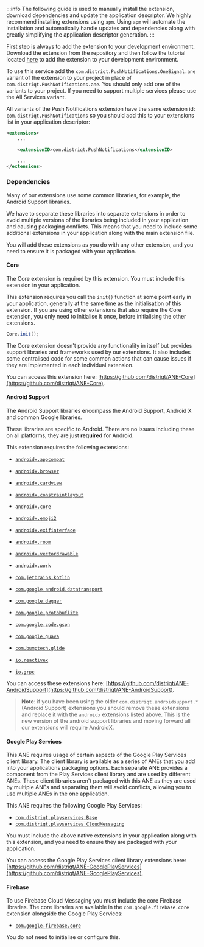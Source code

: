 
:::info
The following guide is used to manually install the extension, download dependencies and update the application descriptor. We highly recommend installing extensions using `apm`. Using `apm` will automate the installation and automatically handle updates and dependencies along with greatly simplifying the application descriptor generation.
:::


First step is always to add the extension to your development environment. Download the extension from the repository and then follow the tutorial located [here](/docs/tutorials/getting-started) to add the extension to your development environment.



To use this service add the `com.distriqt.PushNotifications.OneSignal.ane` variant of the extension to your project in place of `com.distriqt.PushNotifications.ane`. You should only add one of the variants to your project. If you need to support multiple services please use the All Services variant.

All variants of the Push Notifications extension have the same extension id: `com.distriqt.PushNotifications` so you should add this to your extensions list in your application descriptor:

```xml
<extensions>
	...

	<extensionID>com.distriqt.PushNotifications</extensionID>

	...
</extensions>
```


### Dependencies

Many of our extensions use some common libraries, for example, the Android Support libraries.

We have to separate these libraries into separate extensions in order to avoid multiple versions of the libraries being included in your application and causing packaging conflicts. This means that you need to include some additional extensions in your application along with the main extension file.

You will add these extensions as you do with any other extension, and you need to ensure it is packaged with your application.


#### Core 

The Core extension is required by this extension. You must include this extension in your application.

This extension requires you call the `init()` function at some point early in your application, generally at the same time as the initialisation of this extension. If you are using other extensions that also require the Core extension, you only need to initialise it once, before initialising the other extensions.

```actionscript
Core.init();
```

The Core extension doesn't provide any functionality in itself but provides support libraries and frameworks used by our extensions.
It also includes some centralised code for some common actions that can cause issues if they are implemented in each individual extension.

You can access this extension here: [https://github.com/distriqt/ANE-Core](https://github.com/distriqt/ANE-Core).


#### Android Support

The Android Support libraries encompass the Android Support, Android X and common Google libraries.

These libraries are specific to Android. There are no issues including these on all platforms, they are just **required** for Android.

This extension requires the following extensions:

- [`androidx.appcompat`](https://github.com/distriqt/ANE-AndroidSupport/raw/master/lib/androidx.appcompat.ane)
- [`androidx.browser`](https://github.com/distriqt/ANE-AndroidSupport/raw/master/lib/androidx.browser.ane)
- [`androidx.cardview`](https://github.com/distriqt/ANE-AndroidSupport/raw/master/lib/androidx.cardview.ane)
- [`androidx.constraintlayout`](https://github.com/distriqt/ANE-AndroidSupport/raw/master/lib/androidx.constraintlayout.ane)
- [`androidx.core`](https://github.com/distriqt/ANE-AndroidSupport/raw/master/lib/androidx.core.ane)
- [`androidx.emoji2`](https://github.com/distriqt/ANE-AndroidSupport/raw/master/lib/androidx.emoji2.ane)
- [`androidx.exifinterface`](https://github.com/distriqt/ANE-AndroidSupport/raw/master/lib/androidx.exifinterface.ane)
- [`androidx.room`](https://github.com/distriqt/ANE-AndroidSupport/raw/master/lib/androidx.room.ane)
- [`androidx.vectordrawable`](https://github.com/distriqt/ANE-AndroidSupport/raw/master/lib/androidx.vectordrawable.ane)
- [`androidx.work`](https://github.com/distriqt/ANE-AndroidSupport/raw/master/lib/androidx.work.ane)

- [`com.jetbrains.kotlin`](https://github.com/distriqt/ANE-AndroidSupport/raw/master/lib/com.jetbrains.kotlin.ane)
- [`com.google.android.datatransport`](https://github.com/distriqt/ANE-AndroidSupport/raw/master/lib/com.google.android.datatransport.ane)
- [`com.google.dagger`](https://github.com/distriqt/ANE-AndroidSupport/raw/master/lib/com.google.dagger.ane)
- [`com.google.protobuflite`](https://github.com/distriqt/ANE-AndroidSupport/raw/master/lib/com.google.protobuflite.ane)
- [`com.google.code.gson`](https://github.com/distriqt/ANE-AndroidSupport/raw/master/lib/com.google.code.gson.ane)
- [`com.google.guava`](https://github.com/distriqt/ANE-AndroidSupport/raw/master/lib/com.google.guava.ane)
- [`com.bumptech.glide`](https://github.com/distriqt/ANE-AndroidSupport/raw/master/lib/com.bumptech.glide.ane)
- [`io.reactivex`](https://github.com/distriqt/ANE-AndroidSupport/raw/master/lib/io.reactivex.ane)
- [`io.grpc`](https://github.com/distriqt/ANE-AndroidSupport/raw/master/lib/io.grpc.ane)


You can access these extensions here: [https://github.com/distriqt/ANE-AndroidSupport](https://github.com/distriqt/ANE-AndroidSupport).

> **Note**: if you have been using the older `com.distriqt.androidsupport.*` (Android Support) extensions you should remove these extensions and replace it with the `androidx` extensions listed above. This is the new version of the android support libraries and moving forward all our extensions will require AndroidX.


#### Google Play Services

This ANE requires usage of certain aspects of the Google Play Services client library.
The client library is available as a series of ANEs that you add into your applications packaging options.
Each separate ANE provides a component from the Play Services client library and are used by different ANEs.
These client libraries aren't packaged with this ANE as they are used by multiple ANEs and separating them
will avoid conflicts, allowing you to use multiple ANEs in the one application.

This ANE requires the following Google Play Services:

- [`com.distriqt.playservices.Base`](https://github.com/distriqt/ANE-GooglePlayServices/raw/master/lib/com.distriqt.playservices.Base.ane)
- [`com.distriqt.playservices.CloudMessaging`](https://github.com/distriqt/ANE-GooglePlayServices/raw/master/lib/com.distriqt.playservices.CloudMessaging.ane)


You must include the above native extensions in your application along with this extension,
and you need to ensure they are packaged with your application.

You can access the Google Play Services client library extensions here: [https://github.com/distriqt/ANE-GooglePlayServices](https://github.com/distriqt/ANE-GooglePlayServices).


#### Firebase

To use Firebase Cloud Messaging you must include the core Firebase libraries. The core libraries are available in the `com.google.firebase.core` extension alongside the Google Play Services:

- [`com.google.firebase.core`](https://github.com/distriqt/ANE-GooglePlayServices/raw/master/lib/com.google.firebase.core.ane)

You do not need to initialise or configure this.
